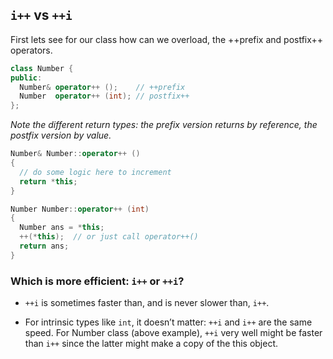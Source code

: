 ## `i++` vs `++i`

First lets see for our class how can we overload, the ++prefix and postfix++
operators.

```cpp
class Number {
public:
  Number& operator++ ();    // ++prefix
  Number  operator++ (int); // postfix++
};
```

*Note the different return types: the prefix version returns by reference, the
postfix version by value.*

```cpp
Number& Number::operator++ ()
{
  // do some logic here to increment
  return *this;
}

Number Number::operator++ (int)
{
  Number ans = *this;
  ++(*this);  // or just call operator++()
  return ans;
}
```

### Which is more efficient: `i++` or `++i`?

- `++i` is sometimes faster than, and is never slower than, `i++`.

- For intrinsic types like `int`, it doesn’t matter: `++i` and `i++` are the 
same speed. For Number class (above example), `++i` very well might be faster 
than `i++` since the latter might make a copy of the this object.
